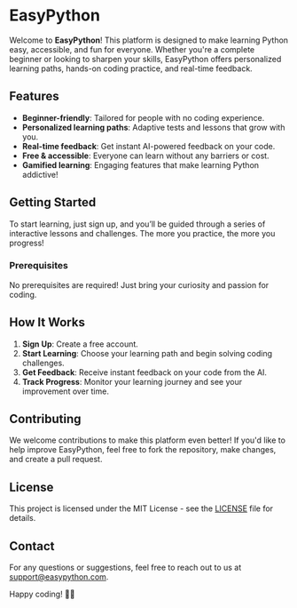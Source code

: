 # EasyPython

Welcome to **EasyPython**! This platform is designed to make learning Python easy, accessible, and fun for everyone. Whether you're a complete beginner or looking to sharpen your skills, EasyPython offers personalized learning paths, hands-on coding practice, and real-time feedback.

## Features
- **Beginner-friendly**: Tailored for people with no coding experience.
- **Personalized learning paths**: Adaptive tests and lessons that grow with you.
- **Real-time feedback**: Get instant AI-powered feedback on your code.
- **Free & accessible**: Everyone can learn without any barriers or cost.
- **Gamified learning**: Engaging features that make learning Python addictive!

## Getting Started
To start learning, just sign up, and you’ll be guided through a series of interactive lessons and challenges. The more you practice, the more you progress!

### Prerequisites
No prerequisites are required! Just bring your curiosity and passion for coding.

## How It Works
1. **Sign Up**: Create a free account.
2. **Start Learning**: Choose your learning path and begin solving coding challenges.
3. **Get Feedback**: Receive instant feedback on your code from the AI.
4. **Track Progress**: Monitor your learning journey and see your improvement over time.

## Contributing
We welcome contributions to make this platform even better! If you'd like to help improve EasyPython, feel free to fork the repository, make changes, and create a pull request.

## License
This project is licensed under the MIT License - see the [LICENSE](LICENSE) file for details.

## Contact
For any questions or suggestions, feel free to reach out to us at [support@easypython.com](mailto:support@easypython.com).

Happy coding! 🚀🐍


